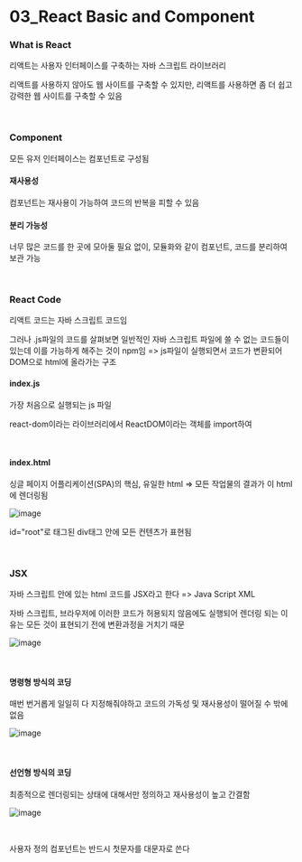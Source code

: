 # 03_React Basic and Component

### What is React

리액트는 사용자 인터페이스를 구축하는 자바 스크립트 라이브러리

리액트를 사용하지 않아도 웹 사이트를 구축할 수 있지만, 리액트를 사용하면 좀 더 쉽고 강력한 웹 사이트를 구축할 수 있음

<br>

### Component

모든 유저 인터페이스는 컴포넌트로 구성됨

#### 재사용성

컴포넌트는 재사용이 가능하여 코드의 반복을 피할 수 있음

#### 분리 가능성

너무 많은 코드를 한 곳에 모아둘 필요 없이, 모듈화와 같이 컴포넌트, 코드를 분리하여 보관 가능

<br>

### React Code

리액트 코드는 자바 스크립트 코드임

그러나 .js파일의 코드를 살펴보면 일반적인 자바 스크립트 파일에 쓸 수 없는 코드들이 있는데 이를 가능하게 해주는 것이 npm임 => js파일이 실행되면서 코드가 변환되어 DOM으로 html에 올라가는 구조

#### index.js

가장 처음으로 실행되는 js 파일

react-dom이라는 라이브러리에서 ReactDOM이라는 객체를 import하여

<br>

#### index.html

싱글 페이지 어플리케이션(SPA)의 핵심, 유일한 html => 모든 작업물의 결과가 이 html에 렌더링됨

![image](https://user-images.githubusercontent.com/93081720/176606726-10c7047f-430f-4fbb-89d8-2c45e7004681.png)

id="root"로 태그된 div태그 안에 모든 컨텐츠가 표현됨

<br>

### JSX

자바 스크립트 안에 있는 html 코드를 JSX라고 한다 => Java Script XML

자바 스크립트, 브라우저에 이러한 코드가 허용되지 않음에도 실행되어 렌더링 되는 이유는 모든 것이 표현되기 전에 변환과정을 거치기 때문

![image](https://user-images.githubusercontent.com/93081720/176645254-eb29ae91-64c8-43b1-9181-06644101f505.png)

<br>

#### 명령형 방식의 코딩

매번 번거롭게 일일히 다 지정해줘야하고 코드의 가독성 및 재사용성이 떨어질 수 밖에 없음

![image](https://user-images.githubusercontent.com/93081720/176647726-055cce3d-9003-469f-92b4-ad4f0766fd14.png)

<br>

#### 선언형 방식의 코딩

최종적으로 렌더링되는 상태에 대해서만 정의하고 재사용성이 높고 간결함

![image](https://user-images.githubusercontent.com/93081720/176647779-51ad17ec-cc4c-415b-ac5a-e4ebeafc4a37.png)

<br>

사용자 정의 컴포넌트는 반드시 첫문자를 대문자로 쓴다